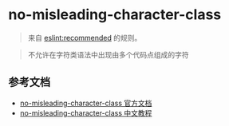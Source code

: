 # no-misleading-character-class

> 来自 [eslint:recommended](https://eslint.org/docs/rules/) 的规则。

> 不允许在字符类语法中出现由多个代码点组成的字符

## 参考文档

- [no-misleading-character-class 官方文档](https://eslint.org/docs/rules/no-misleading-character-class)
- [no-misleading-character-class 中文教程](https://eslint.cn/docs/rules/no-misleading-character-class)
